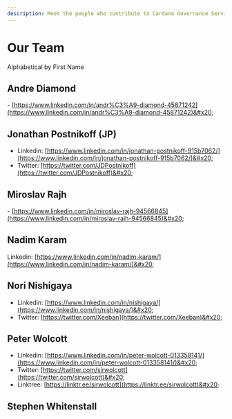 ```yaml
---
description: Meet the people who contribute to Cardano Governance Services
---
```


# Our Team

Alphabetical by First Name

## Andre Diamond

&#x20;\- [https://www.linkedin.com/in/andr%C3%A9-diamond-45871242](https://www.linkedin.com/in/andr%C3%A9-diamond-45871242)&#x20;

## Jonathan Postnikoff (JP)

* Linkedin: [https://www.linkedin.com/in/jonathan-postnikoff-915b7062/](https://www.linkedin.com/in/jonathan-postnikoff-915b7062/)&#x20;
* Twitter: [https://twitter.com/JDPostnikoff](https://twitter.com/JDPostnikoff)&#x20;

## Miroslav Rajh

&#x20;\- [https://www.linkedin.com/in/miroslav-rajh-94566845](https://www.linkedin.com/in/miroslav-rajh-94566845)&#x20;

## Nadim Karam

Linkedin: [https://www.linkedin.com/in/nadim-karam/](https://www.linkedin.com/in/nadim-karam/)&#x20;

## Nori Nishigaya

* Linkedin: [https://www.linkedin.com/in/nishigaya/](https://www.linkedin.com/in/nishigaya/)&#x20;
* Twitter: [https://twitter.com/Xeeban](https://twitter.com/Xeeban)&#x20;

## Peter Wolcott&#x20;

* Linkedin: [https://www.linkedin.com/in/peter-wolcott-013358141/](https://www.linkedin.com/in/peter-wolcott-013358141/)&#x20;
* Twitter: [https://twitter.com/sirwolcott](https://twitter.com/sirwolcott)&#x20;
* Linktree: [https://linktr.ee/sirwolcott](https://linktr.ee/sirwolcott)&#x20;

## Stephen Whitenstall
